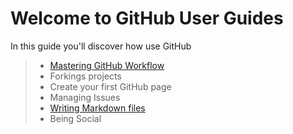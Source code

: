 Welcome to GitHub User Guides
=============================

In this guide you'll discover how use GitHub 

> - [Mastering GitHub Workflow](./github-workflow.md)
> - Forkings projects
> - Create your first GitHub page
> - Managing Issues
> - [Writing Markdown files](./markdown.md)
> - Being Social
